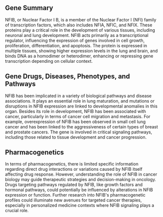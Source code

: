 ## Gene Summary
NFIB, or Nuclear Factor I B, is a member of the Nuclear Factor I (NFI) family of transcription factors, which also includes NFIA, NFIC, and NFIX. These proteins play a critical role in the development of various tissues, including neuronal and lung development. NFIB acts primarily as a transcriptional regulator, influencing the expression of genes involved in cell growth, proliferation, differentiation, and apoptosis. The protein is expressed in multiple tissues, showing higher expression levels in the lung and brain, and binds DNA as a homodimer or heterodimer, enhancing or repressing gene transcription depending on cellular context.

## Gene Drugs, Diseases, Phenotypes, and Pathways
NFIB has been implicated in a variety of biological pathways and disease associations. It plays an essential role in lung maturation, and mutations or disruptions in NFIB expression are linked to developmental anomalies in this organ. Besides its role in development, NFIB has been associated with cancer, particularly in terms of cancer cell migration and metastasis. For example, overexpression of NFIB has been observed in small cell lung cancer and has been linked to the aggressiveness of certain types of breast and prostate cancers. The gene is involved in critical signaling pathways, including those related to tissue development and cancer progression.

## Pharmacogenetics
In terms of pharmacogenetics, there is limited specific information regarding direct drug interactions or variations caused by NFIB itself affecting drug response. However, understanding the role of NFIB in cancer biology may guide therapeutic strategies and decision-making in oncology. Drugs targeting pathways regulated by NFIB, like growth factors and hormonal pathways, could potentially be influenced by alterations in NFIB expression or function. Further research into NFIB's pharmacogenetic profiles could illuminate new avenues for targeted cancer therapies, especially in personalized medicine contexts where NFIB signaling plays a crucial role.